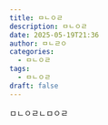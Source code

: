 ```yaml
---
title: ㅁㄴㅇㄹ
description: ㅁㄴㅇㄹ
date: 2025-05-19T21:36
author: ㅁㄴㄹㅇ
categories:
  - ㅁㄴㅇㄹ
tags:
  - ㅁㄴㅇㄹ
draft: false
---
```

ㅁㄴㅇㄹㄴㅁㅇㄹ
